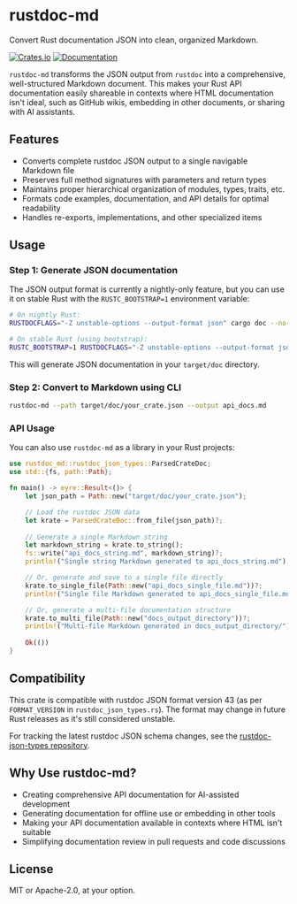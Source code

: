 # rustdoc-md

Convert Rust documentation JSON into clean, organized Markdown.

[![Crates.io](https://img.shields.io/crates/v/rustdoc-md.svg)](https://crates.io/crates/rustdoc-md)
[![Documentation](https://docs.rs/rustdoc-md/badge.svg)](https://docs.rs/rustdoc-md)

`rustdoc-md` transforms the JSON output from `rustdoc` into a comprehensive, well-structured Markdown document. This makes your Rust API documentation easily shareable in contexts where HTML documentation isn't ideal, such as GitHub wikis, embedding in other documents, or sharing with AI assistants.

## Features

- Converts complete rustdoc JSON output to a single navigable Markdown file
- Preserves full method signatures with parameters and return types
- Maintains proper hierarchical organization of modules, types, traits, etc.
- Formats code examples, documentation, and API details for optimal readability
- Handles re-exports, implementations, and other specialized items


## Usage

### Step 1: Generate JSON documentation

The JSON output format is currently a nightly-only feature, but you can use it on stable Rust with the `RUSTC_BOOTSTRAP=1` environment variable:

```bash
# On nightly Rust:
RUSTDOCFLAGS="-Z unstable-options --output-format json" cargo doc --no-deps

# On stable Rust (using bootstrap):
RUSTC_BOOTSTRAP=1 RUSTDOCFLAGS="-Z unstable-options --output-format json" cargo doc --no-deps
```

This will generate JSON documentation in your `target/doc` directory.

### Step 2: Convert to Markdown using CLI

```bash
rustdoc-md --path target/doc/your_crate.json --output api_docs.md
```

### API Usage

You can also use `rustdoc-md` as a library in your Rust projects:

```rust
use rustdoc_md::rustdoc_json_types::ParsedCrateDoc;
use std::{fs, path::Path};

fn main() -> eyre::Result<()> {
    let json_path = Path::new("target/doc/your_crate.json");

    // Load the rustdoc JSON data
    let krate = ParsedCrateDoc::from_file(json_path)?;
    
    // Generate a single Markdown string
    let markdown_string = krate.to_string();
    fs::write("api_docs_string.md", markdown_string)?;
    println!("Single string Markdown generated to api_docs_string.md");

    // Or, generate and save to a single file directly
    krate.to_single_file(Path::new("api_docs_single_file.md"))?;
    println!("Single file Markdown generated to api_docs_single_file.md");

    // Or, generate a multi-file documentation structure
    krate.to_multi_file(Path::new("docs_output_directory"))?;
    println!("Multi-file Markdown generated in docs_output_directory/");
    
    Ok(())
}
```

## Compatibility

This crate is compatible with rustdoc JSON format version 43 (as per `FORMAT_VERSION` in `rustdoc_json_types.rs`). The format may change in future Rust releases as it's still considered unstable.

For tracking the latest rustdoc JSON schema changes, see the [rustdoc-json-types repository](https://github.com/rust-lang/rust/blob/master/src/rustdoc-json-types/lib.rs).

## Why Use rustdoc-md?

- Creating comprehensive API documentation for AI-assisted development
- Generating documentation for offline use or embedding in other tools
- Making your API documentation available in contexts where HTML isn't suitable
- Simplifying documentation review in pull requests and code discussions

## License

MIT or Apache-2.0, at your option.
